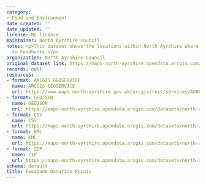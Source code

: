```yaml
---
category:
- Food and Environment
date_created: ''
date_updated: ''
license: No licence
maintainer: North Ayrshire Council
notes: <p>This dataset shows the locations within North Ayrshire where you can donate
  to Foodbanks.</p>
organization: North Ayrshire Council
original_dataset_link: https://maps-north-ayrshire.opendata.arcgis.com/maps/north-ayrshire::foodbank-donation-points
records: null
resources:
- format: ARCGIS GEOSERVICE
  name: ARCGIS GEOSERVICE
  url: https://www.maps.north-ayrshire.gov.uk/arcgis/rest/services/AGOL/Open_Data_Portal5/FeatureServer/1
- format: GEOJSON
  name: GEOJSON
  url: https://maps-north-ayrshire.opendata.arcgis.com/datasets/north-ayrshire::foodbank-donation-points.geojson?outSR=%7B%22latestWkid%22%3A27700%2C%22wkid%22%3A27700%7D
- format: CSV
  name: CSV
  url: https://maps-north-ayrshire.opendata.arcgis.com/datasets/north-ayrshire::foodbank-donation-points.csv?outSR=%7B%22latestWkid%22%3A27700%2C%22wkid%22%3A27700%7D
- format: KML
  name: KML
  url: https://maps-north-ayrshire.opendata.arcgis.com/datasets/north-ayrshire::foodbank-donation-points.kml?outSR=%7B%22latestWkid%22%3A27700%2C%22wkid%22%3A27700%7D
- format: ZIP
  name: ZIP
  url: https://maps-north-ayrshire.opendata.arcgis.com/datasets/north-ayrshire::foodbank-donation-points.zip?outSR=%7B%22latestWkid%22%3A27700%2C%22wkid%22%3A27700%7D
schema: default
title: Foodbank Donation Points
---
```

